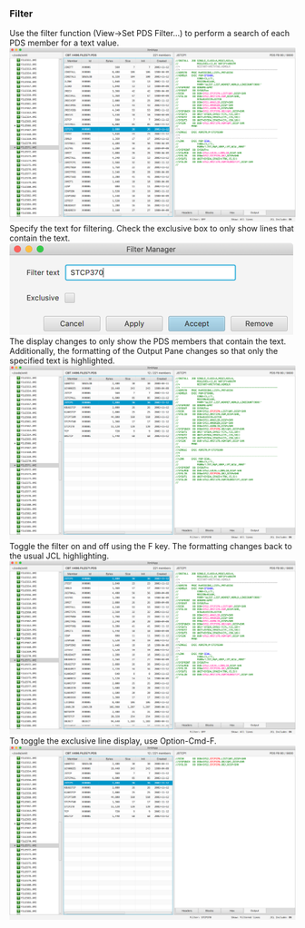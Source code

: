 ### Filter
Use the filter function (View->Set PDS Filter...) to perform a search of each PDS member for a text value.  
![filter](xmit-filter-1.png?raw=true "filter")  
Specify the text for filtering. Check the exclusive box to only show lines that contain the text.  
<img src="xmit-filter-2.png" alt="filter" width="500"/>  
The display changes to only show the PDS members that contain the text. Additionally, the formatting of the Output Pane changes so that only the specified text is highlighted.  
![filter](xmit-filter-3.png?raw=true "filter")  
Toggle the filter on and off using the F key. The formatting changes back to the usual JCL highlighting.  
![filter](xmit-filter-4.png?raw=true "filter")  
To toggle the exclusive line display, use Option-Cmd-F.  
![filter](xmit-filter-5.png?raw=true "filter")  
